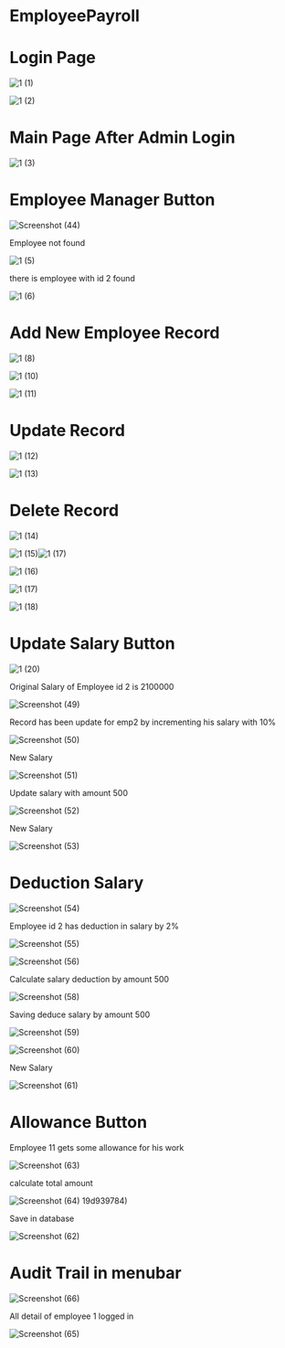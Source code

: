 # EmployeePayroll
 
# Login Page

![1 (1)](https://github.com/sagarbee/EmployeePayroll/assets/65588552/83b5fe0d-bcd0-4c66-a51d-fb0515b37220)

![1 (2)](https://github.com/sagarbee/EmployeePayroll/assets/65588552/8eb3b20c-b7b2-407d-92e8-359586cb4fb7)

# Main Page After Admin Login

![1 (3)](https://github.com/sagarbee/EmployeePayroll/assets/65588552/71730a7a-bbf7-448d-8fe5-963d5eb8cda8)

# Employee Manager Button

![Screenshot (44)](https://github.com/sagarbee/EmployeePayroll/assets/65588552/e90d2a5f-5454-4747-ac04-b5b731ae39e4)

Employee not found

![1 (5)](https://github.com/sagarbee/EmployeePayroll/assets/65588552/3ec9ca37-11b1-4b97-a288-05c44ce658ee)

there is employee with id 2 found

![1 (6)](https://github.com/sagarbee/EmployeePayroll/assets/65588552/a49474d0-4c60-4871-b8f4-1bc745301532)

# Add New Employee Record

![1 (8)](https://github.com/sagarbee/EmployeePayroll/assets/65588552/6c59a11e-eeed-41a1-86df-6e59dd0f2777)

![1 (10)](https://github.com/sagarbee/EmployeePayroll/assets/65588552/27c42a1c-8ff4-4ba5-9694-155e50caa0b2)

![1 (11)](https://github.com/sagarbee/EmployeePayroll/assets/65588552/1c8fa62d-0c97-42a4-9e49-e3e811f01862)

# Update Record

![1 (12)](https://github.com/sagarbee/EmployeePayroll/assets/65588552/c5f4d329-ab02-4fb9-ae22-d88ee198bb3f)

![1 (13)](https://github.com/sagarbee/EmployeePayroll/assets/65588552/be550ef9-3ba7-4139-83dd-6722a1e43c28)

# Delete Record

![1 (14)](https://github.com/sagarbee/EmployeePayroll/assets/65588552/bbabb129-4885-48d0-a29d-fee7e83d5de3)

![1 (15)](https://github.com/sagarbee/EmployeePayroll/assets/65588552/a9805e21-fe93-4e4e-8268-c61e56a5b41f)![1 (17)](https://github.com/sagarbee/EmployeePayroll/assets/65588552/1afe3456-a2ac-422c-b6ef-c6d78c2245fd)

![1 (16)](https://github.com/sagarbee/EmployeePayroll/assets/65588552/d0090c64-076c-4316-bcfa-f9f6ce25a6c0)

![1 (17)](https://github.com/sagarbee/EmployeePayroll/assets/65588552/cb55663b-e57f-41a1-a96f-b5af5b9da70b)

![1 (18)](https://github.com/sagarbee/EmployeePayroll/assets/65588552/5a8b0733-1e65-47a3-aa91-4e3c6ad5120d)

# Update Salary Button 


![1 (20)](https://github.com/sagarbee/EmployeePayroll/assets/65588552/6f172e14-f709-418f-be16-85f45ff0ecea)

Original Salary of Employee id 2 is 2100000

![Screenshot (49)](https://github.com/sagarbee/EmployeePayroll/assets/65588552/34ca847c-761e-49ce-968e-b2be6d556009)

Record has been update for emp2 by incrementing his salary with 10%

![Screenshot (50)](https://github.com/sagarbee/EmployeePayroll/assets/65588552/6e7aef2c-ddc3-4762-9cff-58c65981c3bb)

New Salary

![Screenshot (51)](https://github.com/sagarbee/EmployeePayroll/assets/65588552/9db3e518-2a8f-4a8e-ae1b-ffe871564342)

Update salary with amount 500

![Screenshot (52)](https://github.com/sagarbee/EmployeePayroll/assets/65588552/ea7a12a4-b189-47b4-b321-645374ea0f09)

New Salary

![Screenshot (53)](https://github.com/sagarbee/EmployeePayroll/assets/65588552/cde4bab2-c860-4dcf-b65f-94584bf8423f)

# Deduction Salary

![Screenshot (54)](https://github.com/sagarbee/EmployeePayroll/assets/65588552/18a44118-af18-4200-a9bd-5da25a15e080)

Employee id 2 has deduction in salary by 2%

![Screenshot (55)](https://github.com/sagarbee/EmployeePayroll/assets/65588552/dbe24248-03d4-438c-9367-6f9b90c58d8c)

![Screenshot (56)](https://github.com/sagarbee/EmployeePayroll/assets/65588552/e6725521-0cc3-4a1f-a2df-73503d3fa2ad)

Calculate salary deduction by amount 500

![Screenshot (58)](https://github.com/sagarbee/EmployeePayroll/assets/65588552/1b47f436-a085-4d0e-bf3c-b64e64bb86fd)

Saving deduce salary by amount 500

![Screenshot (59)](https://github.com/sagarbee/EmployeePayroll/assets/65588552/9649c105-0e20-4a51-b62b-13b732a33baf)

![Screenshot (60)](https://github.com/sagarbee/EmployeePayroll/assets/65588552/870823e5-2cd8-438e-b6fa-42027cfa24dc)

New Salary


![Screenshot (61)](https://github.com/sagarbee/EmployeePayroll/assets/65588552/4f393e07-4062-4d96-9b31-7bc5271b36e6)

# Allowance Button

Employee 11 gets some allowance for his work

![Screenshot (63)](https://github.com/sagarbee/EmployeePayroll/assets/65588552/444436cd-38ae-4fb4-8518-73bc34b1995d)

calculate total amount

![Screenshot (64)](https://github.com/sagarbee/EmployeePayroll/assets/65588552/4191e278-adc6-4919-9f6e-96fabadcbfd7)
19d939784)

Save in database

![Screenshot (62)](https://github.com/sagarbee/EmployeePayroll/assets/65588552/089ffe5d-4905-48ca-a63c-1789184ebd52)

# Audit Trail in menubar

![Screenshot (66)](https://github.com/sagarbee/EmployeePayroll/assets/65588552/a81795fa-6830-4002-a58c-c3e5709f44f6)

All detail of employee 1 logged in

![Screenshot (65)](https://github.com/sagarbee/EmployeePayroll/assets/65588552/c7fe14c7-d7a4-42d0-82c0-b32143bac9e4)

